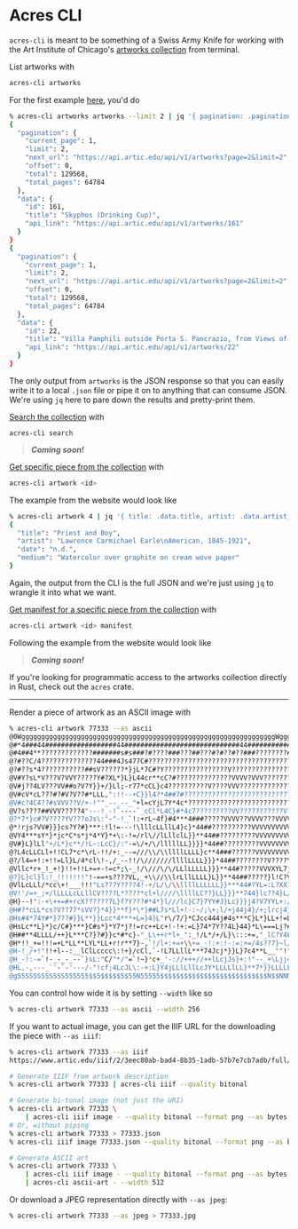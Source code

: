# Acres CLI

`acres-cli` is meant to be something of a Swiss Army Knife for working with the Art Institute of Chicago's [artworks collection](https://api.artic.edu/docs/#collections-3) from terminal.


List artworks with

```sh
acres-cli artworks
```

For the first example [here](https://api.artic.edu/docs/#get-artworks-2), you'd do

```sh
% acres-cli artworks artworks --limit 2 | jq '{ pagination: .pagination, data: .data[] | { id: .id, title: .title, api_link: .api_link } }'
{
  "pagination": {
    "current_page": 1,
    "limit": 2,
    "next_url": "https://api.artic.edu/api/v1/artworks?page=2&limit=2",
    "offset": 0,
    "total": 129568,
    "total_pages": 64784
  },
  "data": {
    "id": 161,
    "title": "Skyphos (Drinking Cup)",
    "api_link": "https://api.artic.edu/api/v1/artworks/161"
  }
}
{
  "pagination": {
    "current_page": 1,
    "limit": 2,
    "next_url": "https://api.artic.edu/api/v1/artworks?page=2&limit=2",
    "offset": 0,
    "total": 129568,
    "total_pages": 64784
  },
  "data": {
    "id": 22,
    "title": "Villa Pamphili outside Porta S. Pancrazio, from Views of Rome",
    "api_link": "https://api.artic.edu/api/v1/artworks/22"
  }
}
```

The only output from `artworks` is the JSON response so that you can easily write it to a local `.json` file or pipe it on to anything that can consume JSON.
We're using `jq` here to pare down the results and pretty-print them. 

[Search the collection](https://api.artic.edu/docs/#get-artworks-search-2) with

```
acres-cli search
```

> ***Coming soon!***


[Get specific piece from the collection](https://api.artic.edu/docs/#get-artworks-id-2) with

```sh
acres-cli artwork <id>
```

The example from the website would look like

```sh
% acres-cli artwork 4 | jq '{ title: .data.title, artist: .data.artist_display, date: .data.date_display, medium: .data.medium_display }'
{
  "title": "Priest and Boy",
  "artist": "Lawrence Carmichael Earle\nAmerican, 1845-1921",
  "date": "n.d.",
  "medium": "Watercolor over graphite on cream wove paper"
}
```

Again, the output from the CLI is the full JSON and we're just using `jq` to wrangle it into what we want.

[Get manifest for a specific piece from the collection](https://api.artic.edu/docs/#get-artworks-id-manifest-json-2) with

```sh
acres-cli artwork <id> manifest
```

Following the example from the website would look like

> ***Coming soon!***


If you're looking for programmatic access to the artworks collection directly in Rust, check out the `acres` crate.

---

Render a piece of artwork as an ASCII image with

```sh
% acres-cli artwork 77333 --as ascii
@0WggggggggggggggggggggggggggggggggggggggggggggggggggggggggggggggggWggggggggggg@
@#*4###44##################44#############################44###########44444**C]
@#4##4**?????????????#######s#s###?#????###???##???#?#??#??###????????##??###440
@?#??C/4??????????????44###4Js477C#????????????????????????????????????????###C]
@?#??s*4???????????##sV??????*}jL*7C#?Y????????????????V?????????????????#???#s]
@V#Y?sL*V???V?VVY?????Y#?XL*}L}L44cr**cC?#??????????????VVVV?VVV?????????????#s]
@V#j??4LV???VV##o?V?Y}}+/}Ll;-r77*cCL}c4??????????V????VVV???????????????????#?]
@V#cV*cL???#?#V?V??#*LLL,":!!--+C}}l4?*4##7#???????????????????????????????????]
@V#c?4C4??#sVVV??V/+-!""_--_--_"+l=cYjL7Y*4c*????????????????????????????????#?]
@V?s????##VVV?????4"---!_-!`----`_cCl*L4C}#*4c7?????????VV???????????V?V?????#?]
@?*7*}c#?V????YV???oJs\:"-"-!_`!:+rL~4f}#4***4###?????VVVV??VVVV???VVVVVVV?V???]
@*!rjs?VV#}}}cs?Y?#}***:!l!=---!\lllcLLllL4}c}*44##??????????VVVVVVVVVV?V??????]
@VY4***sY*}*jc*C*s*j*4*Y}*+\:-!=/rl\//lLllclL}}**44##?????????VVVVVVVVVV????#J?]
@V#}L}lLl"+/L*}c**/!L~:LcC}/:"-=\/+/\/lllllLL}}}}*44##?????????VVVVVVVVV??#s?#o]
@?L4cLLCLl+!!CL7*c*\rL-!!/+:_--=///\\/\\llllLLLL}c**4###??????VVVVVVVVVV?s??#}s]
@?/l4=+!:+!!=Ll}L/4*cl\!-,/_--!!/\///////llllLLLL}}}*44##????????V????Y#???Y*\s]
@Vllc*r+_!_+!}!!+!!L+=+-!=c*;\-_!/\///\/\/LLlLLLLL}}}**44#?????VVVXYL7j??o}L+"s]
@?}L}cl}l:!_!!!!!!!"!-==+s????VL,_+\\//\\lrLllLLLL}L}}**44##?????}l!C?V??4*l!_s]
@VlLcLLl/*cc\+!___!!!"Ls???Y????4!-+/L/\/\\llllLLLLLL}}***44#?YL=:L?XX?4l+!!!_s]
@V!'/=+_;+/lLLLLcLLllCV????L*????*cl+l////\llllLC??}LL}}}**744}lc??4}L/!"_=\c#?]
@H}--!":-+\++=#+rcX??????7L}f?Y???#*4*}l///lc}C7}7YY#J}Lc}}}j4?V7YYL+:/lLlL44LC]
@H#?*cLL*cs?V??77*sVV?}*4}}**f}*\*}##L7s*Ll+!-:~/;\+;l/+j44j4}/+;lrcj4}lLC4}cLC]
@Hs#4*74Y#*}7??#}}L**}}Lcc*4***+L=}4}L"r\/7/}*CJcc444j#4s***C}L*}LL+!=LJ*LLl:_?]
@HsLc**L}*}c/C#}***}C#s*}*Y7*j?!=rc++Lc+!-!+:=L}74*7Y??4L}44}*L\===Lj?#\+===+=?]
@H##**4LLLL/++}L***C?}?#}}c*#*c}-"_L\++r*l+_":_!/L*/+/L}\:::+=,"_lC?Y4Ll+:!"_-o]
@H*!!_+=!!!=+L*LL**LYL*LL+r!r**7}-,`!/l+:+=+\\+=_-!:+:!-:=:+=/4s??7}~l/lL*L/++S]
@H-!_/+!"!!+l--:__lClLcccc\:!+}/cCl,`-!L7LLllL***74Jcj*}}L}7c4**L__""!"_==!_-_S]
@H_-!:-=`!-_-_-_--`}sL:"C/"*/"=`!~}*c+_'-://+++//++lLcjJs}+:!"--_+\Ljj47****}LS]
@HL,-,---_`'-`-'---/-"!cf;4LcJL\:-+:L}Y4jLLlLllLcJY*LLLLlLL}**7*}}LLLLLLLLLlll5]
@g55SSSSSSSSSS555555$$5$$$$$5$55N55555$$$$$$$$$$$$$$$$$$$$$$$$$$$N$$NNNNNNNNNNg@
```

You can control how wide it is by setting `--width` like so

```sh
% acres-cli artwork 77333 --as ascii --width 256
```

If you want to actual image, you can get the IIIF URL for the downloading the piece with `--as iiif`:

```sh
% acres-cli artwork 77333 --as iiif
https://www.artic.edu/iiif/2/3eec80ab-bad4-8b35-1adb-57b7e7cb7adb/full/843,/0/default.jpg

# Generate IIIF from artwork description
% acres-cli artwork 77333 | acres-cli iiif --quality bitonal

# Generate bi-tonal image (not just the URI)
% acres-cli artwork 77333 \
    | acres-cli iiif image - --quality bitonal --format png --as bytes > 77333.png
# Or, without piping
% acres-cli artwork 77333 > 77333.json
% acres-cli iiif image 77333.json --quality bitonal --format png --as bytes > 77333.png

# Generate ASCII art
% acres-cli artwork 77333 \
    | acres-cli iiif image - --quality bitonal --format png --as bytes \
    | acres-cli ascii-art - --width 512
```

Or download a JPEG representation directly with `--as jpeg`:

```sh
% acres-cli artwork 77333 --as jpeg > 77333.jpg
```
